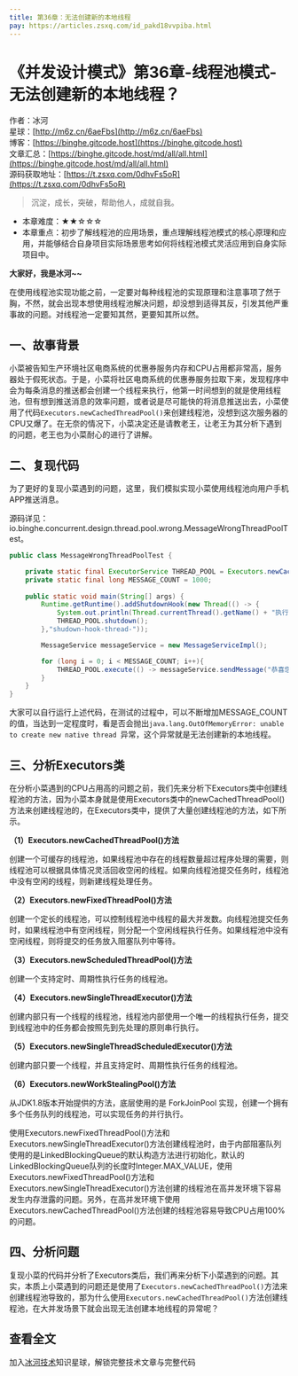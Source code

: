 ```yaml
---
title: 第36章：无法创建新的本地线程
pay: https://articles.zsxq.com/id_pakd18vvpiba.html
---
```


# 《并发设计模式》第36章-线程池模式-无法创建新的本地线程？

作者：冰河
<br/>星球：[http://m6z.cn/6aeFbs](http://m6z.cn/6aeFbs)
<br/>博客：[https://binghe.gitcode.host](https://binghe.gitcode.host)
<br/>文章汇总：[https://binghe.gitcode.host/md/all/all.html](https://binghe.gitcode.host/md/all/all.html)
<br/>源码获取地址：[https://t.zsxq.com/0dhvFs5oR](https://t.zsxq.com/0dhvFs5oR)

> 沉淀，成长，突破，帮助他人，成就自我。

* 本章难度：★★☆☆☆
* 本章重点：初步了解线程池的应用场景，重点理解线程池模式的核心原理和应用，并能够结合自身项目实际场景思考如何将线程池模式灵活应用到自身实际项目中。

**大家好，我是冰河~~**

在使用线程池实现功能之前，一定要对每种线程池的实现原理和注意事项了然于胸，不然，就会出现本想使用线程池解决问题，却没想到适得其反，引发其他严重事故的问题。对线程池一定要知其然，更要知其所以然。

## 一、故事背景

小菜被告知生产环境社区电商系统的优惠券服务内存和CPU占用都非常高，服务器处于假死状态。于是，小菜将社区电商系统的优惠券服务拉取下来，发现程序中会为每条消息的推送都会创建一个线程来执行，他第一时间想到的就是使用线程池，但有想到推送消息的效率问题，或者说是尽可能快的将消息推送出去，小菜使用了代码`Executors.newCachedThreadPool()`来创建线程池，没想到这次服务器的CPU又爆了。在无奈的情况下，小菜决定还是请教老王，让老王为其分析下遇到的问题，老王也为小菜耐心的进行了讲解。

## 二、复现代码

为了更好的复现小菜遇到的问题，这里，我们模拟实现小菜使用线程池向用户手机APP推送消息。

源码详见：io.binghe.concurrent.design.thread.pool.wrong.MessageWrongThreadPoolTest。

```java
public class MessageWrongThreadPoolTest {

    private static final ExecutorService THREAD_POOL = Executors.newCachedThreadPool();
    private static final long MESSAGE_COUNT = 1000;
    
    public static void main(String[] args) {
        Runtime.getRuntime().addShutdownHook(new Thread(() -> {
            System.out.println(Thread.currentThread().getName() + "执行关闭线程池的操作");
            THREAD_POOL.shutdown();
        },"shudown-hook-thread-"));

        MessageService messageService = new MessageServiceImpl();

        for (long i = 0; i < MESSAGE_COUNT; i++){
            THREAD_POOL.execute(() -> messageService.sendMessage("恭喜您获取一张50元的优惠券"));
        }
    }
}
```

大家可以自行运行上述代码，在测试的过程中，可以不断增加MESSAGE_COUNT的值，当达到一定程度时，看是否会抛出`java.lang.OutOfMemoryError: unable to create new native thread `异常，这个异常就是无法创建新的本地线程。

## 三、分析Executors类

在分析小菜遇到的CPU占用高的问题之前，我们先来分析下Executors类中创建线程池的方法，因为小菜本身就是使用Executors类中的newCachedThreadPool()方法来创建线程池的，在Executors类中，提供了大量创建线程池的方法，如下所示。

**（1）Executors.newCachedThreadPool()方法**

创建一个可缓存的线程池，如果线程池中存在的线程数量超过程序处理的需要，则线程池可以根据具体情况灵活回收空闲的线程。如果向线程池提交任务时，线程池中没有空闲的线程，则新建线程处理任务。

**（2）Executors.newFixedThreadPool()方法**

创建一个定长的线程池，可以控制线程池中线程的最大并发数。向线程池提交任务时，如果线程池中有空闲线程，则分配一个空闲线程执行任务。如果线程池中没有空闲线程，则将提交的任务放入阻塞队列中等待。

**（3）Executors.newScheduledThreadPool()方法**

创建一个支持定时、周期性执行任务的线程池。

**（4）Executors.newSingleThreadExecutor()方法**

创建内部只有一个线程的线程池，线程池内部使用一个唯一的线程执行任务，提交到线程池中的任务都会按照先到先处理的原则串行执行。

**（5）Executors.newSingleThreadScheduledExecutor()方法**

创建内部只要一个线程，并且支持定时、周期性执行任务的线程池。

**（6）Executors.newWorkStealingPool()方法**

从JDK1.8版本开始提供的方法，底层使用的是 ForkJoinPool 实现，创建一个拥有多个任务队列的线程池，可以实现任务的并行执行。 

使用Executors.newFixedThreadPool()方法和Executors.newSingleThreadExecutor()方法创建线程池时，由于内部阻塞队列使用的是LinkedBlockingQueue的默认构造方法进行初始化，默认的LinkedBlockingQueue队列的长度时Integer.MAX_VALUE，使用Executors.newFixedThreadPool()方法和Executors.newSingleThreadExecutor()方法创建的线程池在高并发环境下容易发生内存泄露的问题。另外，在高并发环境下使用Executors.newCachedThreadPool()方法创建的线程池容易导致CPU占用100%的问题。

## 四、分析问题

复现小菜的代码并分析了Executors类后，我们再来分析下小菜遇到的问题。其实，本质上小菜遇到的问题还是使用了`Executors.newCachedThreadPool()`方法来创建线程池导致的，那为什么使用`Executors.newCachedThreadPool()`方法创建线程池，在大并发场景下就会出现无法创建本地线程的异常呢？

## 查看全文

加入[冰河技术](http://m6z.cn/6aeFbs)知识星球，解锁完整技术文章与完整代码
